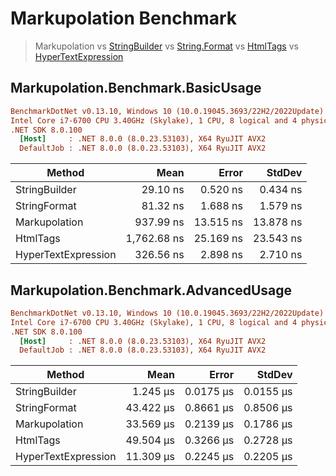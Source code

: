 # Markupolation Benchmark

> Markupolation vs [StringBuilder](https://docs.microsoft.com/en-us/dotnet/api/system.text.stringbuilder?view=net-6.0) vs [String.Format](https://docs.microsoft.com/en-us/dotnet/api/system.string.format?view=net-6.0) vs [HtmlTags](https://github.com/HtmlTags/htmltags) vs [HyperTextExpression](https://github.com/T0shik/HyperTextExpression)

## Markupolation.Benchmark.BasicUsage

```ini
BenchmarkDotNet v0.13.10, Windows 10 (10.0.19045.3693/22H2/2022Update)
Intel Core i7-6700 CPU 3.40GHz (Skylake), 1 CPU, 8 logical and 4 physical cores
.NET SDK 8.0.100
  [Host]     : .NET 8.0.0 (8.0.23.53103), X64 RyuJIT AVX2
  DefaultJob : .NET 8.0.0 (8.0.23.53103), X64 RyuJIT AVX2
```

| Method              | Mean        | Error     | StdDev    |
|-------------------- |------------:|----------:|----------:|
| StringBuilder       |    29.10 ns |  0.520 ns |  0.434 ns |
| StringFormat        |    81.32 ns |  1.688 ns |  1.579 ns |
| Markupolation       |   937.99 ns | 13.515 ns | 13.878 ns |
| HtmlTags            | 1,762.68 ns | 25.169 ns | 23.543 ns |
| HyperTextExpression |   326.56 ns |  2.898 ns |  2.710 ns |

## Markupolation.Benchmark.AdvancedUsage

```ini
BenchmarkDotNet v0.13.10, Windows 10 (10.0.19045.3693/22H2/2022Update)
Intel Core i7-6700 CPU 3.40GHz (Skylake), 1 CPU, 8 logical and 4 physical cores
.NET SDK 8.0.100
  [Host]     : .NET 8.0.0 (8.0.23.53103), X64 RyuJIT AVX2
  DefaultJob : .NET 8.0.0 (8.0.23.53103), X64 RyuJIT AVX2
```

| Method              | Mean      | Error     | StdDev    |
|-------------------- |----------:|----------:|----------:|
| StringBuilder       |  1.245 μs | 0.0175 μs | 0.0155 μs |
| StringFormat        | 43.422 μs | 0.8661 μs | 0.8506 μs |
| Markupolation       | 33.569 μs | 0.2139 μs | 0.1786 μs |
| HtmlTags            | 49.504 μs | 0.3266 μs | 0.2728 μs |
| HyperTextExpression | 11.309 μs | 0.2245 μs | 0.2205 μs |
